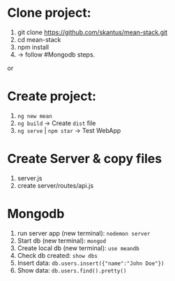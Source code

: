 # Clone project:
1. git clone https://github.com/skantus/mean-stack.git
2. cd mean-stack
3. npm install
4. -> follow #Mongodb steps.

or

# Create project:
1. `ng new mean`
2. `ng build` -> Create `dist` file
3. `ng serve` | `npm star` -> Test WebApp

# Create Server & copy files
1. server.js
2. create server/routes/api.js

# Mongodb
1. run server app (new terminal): `nodemon server`
2. Start db (new terminal): `mongod`
3. Create local db (new terminal): `use meandb`
4. Check db created: `show dbs`
5. Insert data: `db.users.insert({"name":"John Doe"})`
6. Show data: `db.users.find().pretty()`
